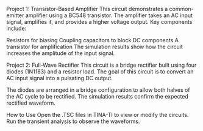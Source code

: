 Project 1: Transistor-Based Amplifier
This circuit demonstrates a common-emitter amplifier using a BC548 transistor. The amplifier takes an AC input signal, amplifies it, and provides a higher voltage output. Key components include:

Resistors for biasing
Coupling capacitors to block DC components
A transistor for amplification
The simulation results show how the circuit increases the amplitude of the input signal.

Project 2: Full-Wave Rectifier
This circuit is a bridge rectifier built using four diodes (1N1183) and a resistor load. The goal of this circuit is to convert an AC input signal into a pulsating DC output.

The diodes are arranged in a bridge configuration to allow both halves of the AC cycle to be rectified.
The simulation results confirm the expected rectified waveform.

How to Use
Open the .TSC files in TINA-TI to view or modify the circuits.
Run the transient analysis to observe the waveforms.
